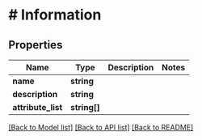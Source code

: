 # # Information

## Properties

Name | Type | Description | Notes
------------ | ------------- | ------------- | -------------
**name** | **string** |  |
**description** | **string** |  |
**attribute_list** | **string[]** |  |

[[Back to Model list]](../../README.md#models) [[Back to API list]](../../README.md#endpoints) [[Back to README]](../../README.md)
